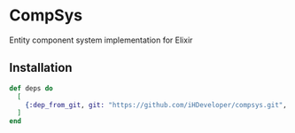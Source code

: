 # CompSys
Entity component system implementation for Elixir

## Installation

```elixir
def deps do
  [
    {:dep_from_git, git: "https://github.com/iHDeveloper/compsys.git", tag: "~> 0.1.0"}
  ]
end
```
